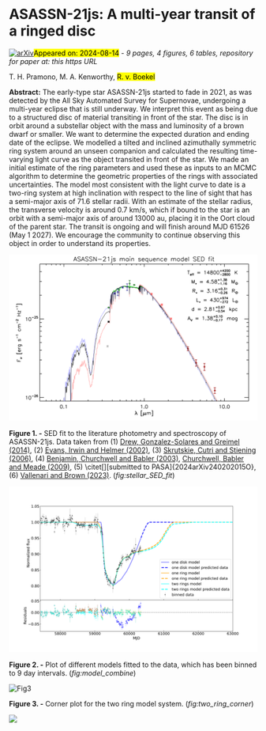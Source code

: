 <div class="macros" style="visibility:hidden;">
$\newcommand{\ensuremath}{}$
$\newcommand{\xspace}{}$
$\newcommand{\object}[1]{\texttt{#1}}$
$\newcommand{\farcs}{{.}''}$
$\newcommand{\farcm}{{.}'}$
$\newcommand{\arcsec}{''}$
$\newcommand{\arcmin}{'}$
$\newcommand{\ion}[2]{#1#2}$
$\newcommand{\textsc}[1]{\textrm{#1}}$
$\newcommand{\hl}[1]{\textrm{#1}}$
$\newcommand{\footnote}[1]{}$
$\newcommand{\kms}{km~s^{-1}}$
$\newcommand{\mum}{\mum}$
$\newcommand{\Msun}{M_\odot}$
$\newcommand{\Teff}{T_{\rm{eff}}}$
$\newcommand{\Av}{A_{\rm{V}}}$
$\newcommand{\arraystretch}{1.5}$</div>



<div id="title">

# ASASSN-21js: A multi-year transit of a ringed disc

</div>
<div id="comments">

[![arXiv](https://img.shields.io/badge/arXiv-2408.06744-b31b1b.svg)](https://arxiv.org/abs/2408.06744)<mark>Appeared on: 2024-08-14</mark> -  _9 pages, 4 figures, 6 tables, repository for paper at: this https URL_

</div>
<div id="authors">

T. H. Pramono, M. A. Kenworthy, <mark>R. v. Boekel</mark>

</div>
<div id="abstract">

**Abstract:**            The early-type star ASASSN-21js started to fade in 2021, as was detected by the All Sky Automated Survey for Supernovae, undergoing a multi-year eclipse that is still underway. We interpret this event as being due to a structured disc of material transiting in front of the star. The disc is in orbit around a substellar object with the mass and luminosity of a brown dwarf or smaller. We want to determine the expected duration and ending date of the eclipse. We modelled a tilted and inclined azimuthally symmetric ring system around an unseen companion and calculated the resulting time-varying light curve as the object transited in front of the star. We made an initial estimate of the ring parameters and used these as inputs to an MCMC algorithm to determine the geometric properties of the rings with associated uncertainties. The model most consistent with the light curve to date is a two-ring system at high inclination with respect to the line of sight that has a semi-major axis of 71.6 stellar radii. With an estimate of the stellar radius, the transverse velocity is around 0.7 km/s, which if bound to the star is an orbit with a semi-major axis of around 13000 au, placing it in the Oort cloud of the parent star. The transit is ongoing and will finish around MJD 61526 (May 1 2027). We encourage the community to continue observing this object in order to understand its properties.         

</div>

<div id="div_fig1">

<img src="tmp_2408.06744/./figures/ASASSN-21js_star_model_Teff_14800K.png" alt="Fig1" width="100%"/>

**Figure 1. -** SED fit to the literature photometry and spectroscopy of ASASSN-21js. Data taken from (1) [Drew, Gonzalez-Solares and Greimel (2014)](), (2) [Evans, Irwin and Helmer (2002)](), (3) [Skrutskie, Cutri and Stiening (2006)](), (4) [Benjamin, Churchwell and Babler (2003)](), [Churchwell, Babler and Meade (2009)](), (5) \citet[][submitted to PASA]{2024arXiv240202015O}, (6) [Vallenari and Brown (2023)](). (*fig:stellar_SED_fit*)

</div>
<div id="div_fig2">

<img src="tmp_2408.06744/./figures/model_combine_240124_bin9days.png" alt="Fig2" width="100%"/>

**Figure 2. -** Plot of different models fitted to the data, which has been binned to 9 day intervals. (*fig:model_combine*)

</div>
<div id="div_fig3">

<img src="tmp_2408.06744/./figures/corner_mcmc_20240208_backup_2e6.png" alt="Fig3" width="100%"/>

**Figure 3. -** Corner plot for the two ring model system. (*fig:two_ring_corner*)

</div><div id="qrcode"><img src=https://api.qrserver.com/v1/create-qr-code/?size=100x100&data="https://arxiv.org/abs/2408.06744"></div>